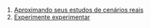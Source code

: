 1. [Aproximando seus estudos de cenários reais](http://www.felipefialho.com/blog/2015/aproximando-seus-estudos-de-cenarios-reais)
1. [Experimente experimentar](http://www.vitorbritto.com.br/blog/experimente-experimentar/)
